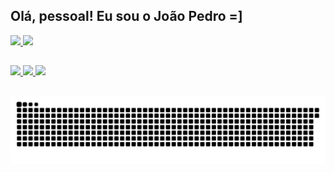 ## Olá, pessoal! Eu sou o João Pedro =]

<div>
  <a href="https://github.com/jp-braga" />
  <img height ="150em" src="https://github-readme-stats.vercel.app/api/?username=jp-braga&show_icons=false&theme=dracula&include_all_commits=true&count_private=true" />
  <img height ="150em" src="https://github-readme-stats.vercel.app/api/top-langs/?username=jp-braga&show_icons=false &theme=dracula" />
</div>

##

<a href="https://www.linkedin.com/in/joão-pedro-braga-39b741109" target="blank"> 
  <img src="https://img.shields.io/badge/LinkedIn-0077B5?style=for-the-badge&logo=linkedin&logoColor=white" target="_blank">
</a>

<a href="jpbraga.contato@gmail.com" target="blank"> 
  <img src="https://img.shields.io/badge/Gmail-D14836?style=for-the-badge&logo=gmail&logoColor=white" target="_blank">
</a>

<a href="https://medium.com/@jpbraga" target="blank"> 
  <img src="https://img.shields.io/badge/Medium-12100E?style=for-the-badge&logo=medium&logoColor=white" target="_blank">
</a>



##

![Snake animation](https://github.com/jp-braga/jp-braga/blob/output/github-contribution-grid-snake.svg)
